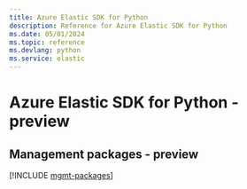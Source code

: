 ```yaml
---
title: Azure Elastic SDK for Python
description: Reference for Azure Elastic SDK for Python
ms.date: 05/01/2024
ms.topic: reference
ms.devlang: python
ms.service: elastic
---
```

# Azure Elastic SDK for Python - preview

## Management packages - preview
[!INCLUDE [mgmt-packages](elastic-mgmt-index.md)]